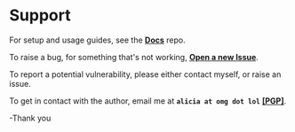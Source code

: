 # Support

For setup and usage guides, see the **[Docs](https://github.com/Lissy93/dashy)** repo.

To raise a bug, for something that's not working, **[Open a new Issue](https://github.com/Lissy93/dashy/issues/new/choose)**.

To report a potential vulnerability, please either contact myself, or raise an issue.

To get in contact with the author, email me at **`alicia at omg dot lol`** **[[PGP]](https://keybase.io/aliciasykes/pgp_keys.asc?fingerprint=0688f8d34587d954e9e51fb8fedb68f55c0283a7)**.

-Thank you